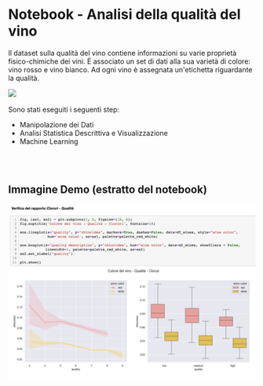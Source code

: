 # Notebook - Analisi della qualità del vino 

Il dataset sulla qualità del vino contiene informazioni su varie proprietà fisico-chimiche dei vini. É associato un set di dati alla sua varietà di colore: vino rosso e vino bianco. Ad ogni vino è assegnata un'etichetta riguardante la qualità.


![](http://pasticceriedelite.it/wp-content/uploads/2021/02/rossibianchi.jpg)


Sono stati eseguiti i seguenti step:
- Manipolazione dei Dati
- Analisi Statistica Descrittiva e Visualizzazione
- Machine Learning

 \
<br/>
## Immagine Demo (estratto del notebook)
![Demo Image](https://github.com/enrimon15/datascience-wine-quality/blob/master/demo_img.png)
